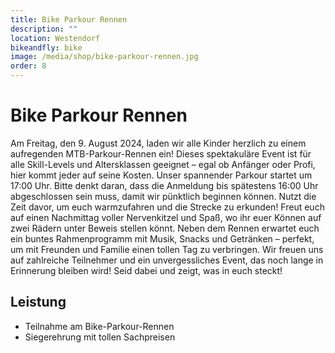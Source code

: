 ```yaml
---
title: Bike Parkour Rennen
description: ""
location: Westendorf
bikeandfly: bike
image: /media/shop/bike-parkour-rennen.jpg
order: 8
---
```


# Bike Parkour Rennen

Am Freitag, den 9. August 2024, laden wir alle Kinder herzlich zu einem aufregenden MTB-Parkour-Rennen ein! Dieses spektakuläre Event ist für alle Skill-Levels und Altersklassen geeignet – egal ob Anfänger oder Profi, hier kommt jeder auf seine Kosten.
Unser spannender Parkour startet um 17:00 Uhr. Bitte denkt daran, dass die Anmeldung bis spätestens 16:00 Uhr abgeschlossen sein muss, damit wir pünktlich beginnen können. Nutzt die Zeit davor, um euch warmzufahren und die Strecke zu erkunden!
Freut euch auf einen Nachmittag voller Nervenkitzel und Spaß, wo ihr euer Können auf zwei Rädern unter Beweis stellen könnt. Neben dem Rennen erwartet euch ein buntes Rahmenprogramm mit Musik, Snacks und Getränken – perfekt, um mit Freunden und Familie einen tollen Tag zu verbringen.
Wir freuen uns auf zahlreiche Teilnehmer und ein unvergessliches Event, das noch lange in Erinnerung bleiben wird! Seid dabei und zeigt, was in euch steckt!


## Leistung

- Teilnahme am Bike-Parkour-Rennen
- Siegerehrung mit tollen Sachpreisen

<ContentImageGallery path="/media/shop/gallerie/"/>
